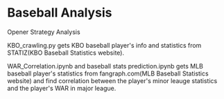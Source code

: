 # Baseball Analysis

Opener Strategy Analysis

KBO_crawling.py gets KBO baseball player's info and statistics from STATIZ(KBO Baseball Statistics website).

WAR_Correlation.ipynb and baseball stats prediction.ipynb gets MLB baseball player's statistics from fangraph.com(MLB Baseball Statistics website) and find correlation between the player's minor leauge statistics and the player's WAR in major league.
